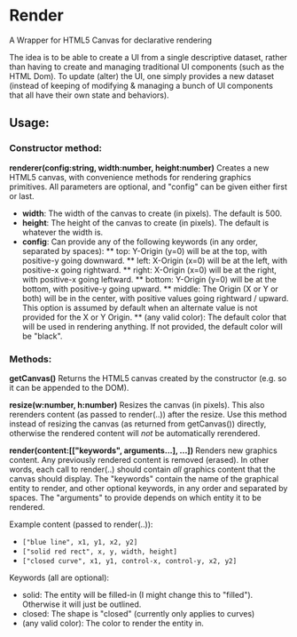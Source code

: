 # Render
A Wrapper for HTML5 Canvas for declarative rendering

The idea is to be able to create a UI from a single descriptive dataset, rather than having to create and managing traditional UI components (such as the HTML Dom). To update (alter) the UI, one simply provides a new dataset (instead of keeping of modifying & managing a bunch of UI components that all have their own state and behaviors).

## Usage:

### Constructor method:

**renderer(config:string, width:number, height:number)**
Creates a new HTML5 canvas, with convenience methods for rendering graphics primitives. All parameters are optional, and "config" can be given either first or last.
* **width**: The width of the canvas to create (in pixels). The default is 500.
* **height**: The height of the canvas to create (in pixels). The default is whatever the width is.
* **config**: Can provide any of the following keywords (in any order, separated by spaces):
** top: Y-Origin (y=0) will be at the top, with positive-y going downward.
** left: X-Origin (x=0) will be at the left, with positive-x going rightward.
** right: X-Origin (x=0) will be at the right, with positive-x going leftward.
** bottom: Y-Origin (y=0) will be at the bottom, with positive-y going upward.
** middle: The Origin (X or Y or both) will be in the center, with positive values going rightward / upward. This option is assumed by default when an alternate value is not provided for the X or Y Origin.
** (any valid color): The default color that will be used in rendering anything. If not provided, the default color will be "black".

### Methods:

**getCanvas()**
Returns the HTML5 canvas created by the constructor (e.g. so it can be appended to the DOM).

**resize(w:number, h:number)**
Resizes the canvas (in pixels). This also rerenders content (as passed to render(..)) after the resize. Use this method instead of resizing the canvas (as returned from getCanvas()) directly, otherwise the rendered content will *not* be automatically rerendered.

**render(content:[["keywords", arguments...], ...])**
Renders new graphics content. Any previously rendered content is removed (erased). In other words, each call to render(..) should contain *all* graphics content that the canvas should display. The "keywords" contain the name of the graphical entity to render, and other optional keywords, in any order and separated by spaces. The "arguments" to provide depends on which entity it to be rendered.

Example content (passed to render(..)):
* `["blue line", x1, y1, x2, y2]`
* `["solid red rect", x, y, width, height]`
* `["closed curve", x1, y1, control-x, control-y, x2, y2]`

Keywords (all are optional):
* solid: The entity will be filled-in (I might change this to "filled"). Otherwise it will just be outlined.
* closed: The shape is "closed" (currently only applies to curves)
* (any valid color): The color to render the entity in.
